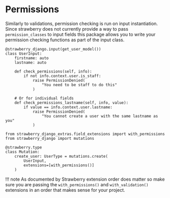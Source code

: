 # Permissions

Similarly to validations, permission checking is run on input instantiation. Since strawberry does not currently provide a way to pass `permission_classes` to input fields
this package allows you to write your permission checking functions as part of the input class. 

```{.python title="inputs.py"}
@strawberry_django.input(get_user_model())
class UserInput:
    firstname: auto
    lastname: auto
    
    def check_permissions(self, info):
        if not info.context.user.is_staff:
            raise PermissionDenied(
                "You need to be staff to do this"
            )
         
    # Or for individual fields    
    def check_permissions_lastname(self, info, value):
        if value == info.context.user.lastname:
            raise PermissionDenied(
                "You cannot create a user with the same lastname as you"
            )
```

```{.python title="schema.py"}
from strawberry_django_extras.field_extensions import with_permissions
from strawberry_django import mutations

@strawberry.type
class Mutation:
    create_user: UserType = mutations.create(
        UserInput,
        extensions=[with_permissions()]
    )
``` 
!!! note
    As documented by Strawberry extension order does matter so make sure you are passing the `with_permissions()` and `with_validation()` extensions in an order that
    makes sense for your project. 

<br/>